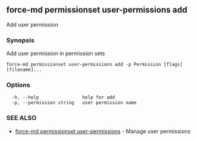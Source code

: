 ## force-md permissionset user-permissions add

Add user permission

### Synopsis

Add user permission in permission sets

```
force-md permissionset user-permissions add -p Permission [flags] [filename]...
```

### Options

```
  -h, --help                help for add
  -p, --permission string   user permission name
```

### SEE ALSO

* [force-md permissionset user-permissions](force-md_permissionset_user-permissions.md)	 - Manage user permissions

